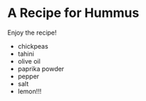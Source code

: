 # A Recipe for Hummus <!--and an html comment-->

Enjoy the recipe!

- chickpeas
- tahini
- olive oil
- paprika powder
- pepper
- salt
- lemon!!!
